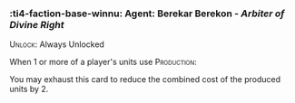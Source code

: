### :ti4-faction-base-winnu: **Agent**: Berekar Berekon - _Arbiter of Divine Right_

<span style="font-variant:small-caps;">Unlock</span>: Always Unlocked

When 1 or more of a player's units use <span style="font-variant:small-caps;">Production</span>:

You may exhaust this card to reduce the combined cost of the produced units by 2.
